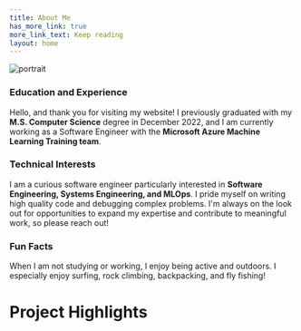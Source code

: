 ```yaml
---
title: About Me
has_more_link: true
more_link_text: Keep reading
layout: home
---
```

![portrait]({{site.baseurl}}/images/me_small.jpg)
### Education and Experience
Hello, and thank you for visiting my website! I previously graduated with my **M.S. Computer Science** degree in December 2022, and I am currently working as a Software Engineer with the **Microsoft Azure Machine Learning Training team**.

### Technical Interests

I am a curious software engineer particularly interested in **Software Engineering, Systems Engineering, and MLOps**. I pride myself on writing high quality code and debugging complex problems. I'm always on the look out for opportunities to expand my expertise and contribute to meaningful work, so please reach out!

### Fun Facts
When I am not studying or working, I enjoy being active and outdoors. I especially enjoy surfing, rock climbing, backpacking, and fly fishing!

# Project Highlights

